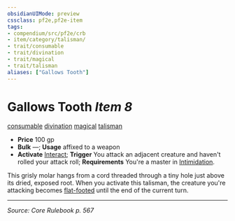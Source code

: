 ```yaml
---
obsidianUIMode: preview
cssclass: pf2e,pf2e-item
tags:
- compendium/src/pf2e/crb
- item/category/talisman/
- trait/consumable
- trait/divination
- trait/magical
- trait/talisman
aliases: ["Gallows Tooth"]
---
```

# Gallows Tooth *Item 8*  
[consumable](consumable.md "Consumable Item Trait")  [divination](divination.md "Divination School Trait")  [magical](magical.md "Magical Item Trait")  [talisman](talisman.md "Talisman Item Trait")  

- **Price** 100 gp
- **Bulk** —; **Usage** affixed to a weapon
- **Activate** [Interact](interact.md); **Trigger** You attack an adjacent creature and haven't rolled your attack roll; **Requirements** You're a master in [Intimidation](skills.md#Intimidation).

This grisly molar hangs from a cord threaded through a tiny hole just above its dried, exposed root. When you activate this talisman, the creature you're attacking becomes [flat-footed](conditions.md#Flat-footed) until the end of the current turn.


---
*Source: Core Rulebook p. 567*